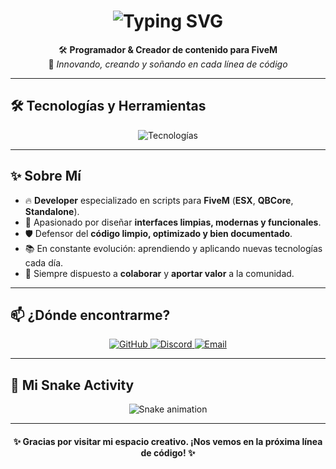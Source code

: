 <h1 align="center">
  <img src="https://readme-typing-svg.herokuapp.com?font=Fira+Code&size=35&duration=3000&pause=1000&color=F75C7A&width=435&lines=👋+Hola%2C+soy+StreetxFivem;🚀+Desarrollador+de+scripts+FiveM;🎯+Apasionado+por+crear+experiencias+únicas" alt="Typing SVG" />
</h1>

<p align="center">
  🛠️ <strong>Programador & Creador de contenido para FiveM</strong> <br>
  🚀 <em>Innovando, creando y soñando en cada línea de código</em> <br>
</p>

---

## 🛠️ Tecnologías y Herramientas

<p align="center">
  <img src="https://skillicons.dev/icons?i=lua,html,css,js,nodejs,mysql,vscode" alt="Tecnologías" />
</p>

---

## ✨ Sobre Mí

- 🔥 **Developer** especializado en scripts para **FiveM** (**ESX**, **QBCore**, **Standalone**).
- 🎨 Apasionado por diseñar **interfaces limpias, modernas y funcionales**.
- 🛡️ Defensor del **código limpio, optimizado y bien documentado**.
- 📚 En constante evolución: aprendiendo y aplicando nuevas tecnologías cada día.
- 🤝 Siempre dispuesto a **colaborar** y **aportar valor** a la comunidad.

---

## 📫 ¿Dónde encontrarme?

<p align="center">
  <a href="https://github.com/StreetxFivem" target="_blank">
    <img src="https://img.shields.io/badge/GitHub-100000?style=for-the-badge&logo=github&logoColor=white" alt="GitHub" />
  </a>
  <a href="https://discord.gg/tu-servidor" target="_blank">
    <img src="https://img.shields.io/badge/Discord-5865F2?style=for-the-badge&logo=discord&logoColor=white" alt="Discord" />
  </a>
  <a href="mailto:tuemail@example.com" target="_blank">
    <img src="https://img.shields.io/badge/Email-D14836?style=for-the-badge&logo=gmail&logoColor=white" alt="Email" />
  </a>
</p>

---

## 🐍 Mi Snake Activity

<p align="center">
  <img src="https://github.com/StreetxFivem/StreetxFivem/blob/output/github-contribution-grid-snake.svg" alt="Snake animation" />
</p>


---

<h4 align="center">✨ Gracias por visitar mi espacio creativo. ¡Nos vemos en la próxima línea de código! ✨</h4>
